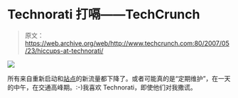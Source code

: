 # Technorati 打嗝——TechCrunch

> 原文：<https://web.archive.org/web/http://www.techcrunch.com:80/2007/05/23/hiccups-at-technorati/>

![](img/ea0f5c346c2f240625d759943e3dad1e.png)

所有来自重新启动和[站点](https://web.archive.org/web/20210619161938/http://www.technorati.com/)的新流量都下降了。或者可能真的是“定期维护”，在一天的中午，在交通高峰期。:-)我喜欢 Technorati，即使他们对我撒谎。